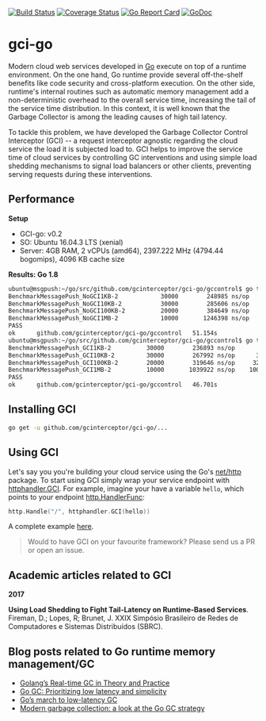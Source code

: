 [![Build Status](https://travis-ci.org/gcinterceptor/gci-go.svg?branch=master)](https://travis-ci.org/gcinterceptor/gci-go) [![Coverage Status](https://coveralls.io/repos/github/gcinterceptor/gci-go/badge.svg?branch=master)](https://coveralls.io/github/gcinterceptor/gci-go?branch=master) [![Go Report Card](https://goreportcard.com/badge/github.com/gcinterceptor/gci-go)](https://goreportcard.com/report/github.com/gcinterceptor/gci-go) [![GoDoc](https://godoc.org/github.com/gcinterceptor/gci-go?status.svg)](https://godoc.org/github.com/gcinterceptor/gci-go)

# gci-go

Modern cloud web services developed in [Go](golang.org) execute on top of a runtime environment. On the one hand, Go runtime provide several off-the-shelf benefits like code security and cross-platform execution. On the other side, runtime's internal routines such as automatic memory management add a non-deterministic overhead to the overall service time, increasing the tail of the service time distribution. In this context, it is well known that the Garbage Collector is among the leading causes of high tail latency.

To tackle this problem, we have developed the Garbage Collector Control Interceptor (GCI) -- a request interceptor agnostic regarding the cloud service the load it is subjected load to. GCI helps to improve the service time of cloud services by controlling GC interventions and using simple load shedding mechanisms to signal load balancers or other clients, preventing serving requests during these interventions.

## Performance

**Setup**

* GCI-go: v0.2
* SO: Ubuntu 16.04.3 LTS (xenial)
* Server: 4GB RAM, 2 vCPUs (amd64), 2397.222 MHz (4794.44 bogomips), 4096 KB cache size 

**Results: Go 1.8**

```sh
ubuntu@msgpush:~/go/src/github.com/gcinterceptor/gci-go/gccontrol$ go test -bench=_NoGCI -benchtime=5s
BenchmarkMessagePush_NoGCI1KB-2     	   30000	    248985 ns/op	   4.11 MB/s
BenchmarkMessagePush_NoGCI10KB-2    	   30000	    285606 ns/op	  35.85 MB/s
BenchmarkMessagePush_NoGCI100KB-2   	   20000	    384649 ns/op	 266.22 MB/s
BenchmarkMessagePush_NoGCI1MB-2     	   10000	   1246398 ns/op	 841.28 MB/s
PASS
ok  	github.com/gcinterceptor/gci-go/gccontrol	51.154s
ubuntu@msgpush:~/go/src/github.com/gcinterceptor/gci-go/gccontrol$ go test -bench=_GCI -benchtime=5s
BenchmarkMessagePush_GCI1KB-2     	   30000	    236893 ns/op	   4.32 MB/s
BenchmarkMessagePush_GCI10KB-2    	   30000	    267992 ns/op	  38.21 MB/s
BenchmarkMessagePush_GCI100KB-2   	   20000	    319646 ns/op	 320.35 MB/s
BenchmarkMessagePush_GCI1MB-2     	   10000	   1039922 ns/op	1008.32 MB/s
PASS
ok  	github.com/gcinterceptor/gci-go/gccontrol	46.701s
```

## Installing GCI

```sh
go get -u github.com/gcinterceptor/gci-go/...
```

## Using GCI

Let's say you you're building your cloud service using the Go's [net/http](https://golang.org/pkg/net/http/) package. To start using GCI simply wrap your service endpoint with [httphandler.GCI](https://godoc.org/github.com/gcinterceptor/gci-go/httphandler#GCI). For example, imagine your have a variable `hello`, which points to your endpoint [http.HandlerFunc](https://golang.org/pkg/net/http/#HandlerFunc):

```go
http.Handle("/", httphandler.GCI(hello))
```

A complete example [here](https://github.com/gcinterceptor/gci-go/blob/master/httphandler/hello/main.go).

> Would to have GCI on your favourite framework? Please send us a PR or open an issue.

## Academic articles related to GCI

**2017**

**Using Load Shedding to Fight Tail-Latency on Runtime-Based Services**. Fireman, D.; Lopes, R; Brunet, J. XXIX Simpósio Brasileiro de Redes de Computadores e Sistemas Distribuídos (SBRC).

## Blog posts related to Go runtime memory management/GC
* [Golang’s Real-time GC in Theory and Practice](https://making.pusher.com/golangs-real-time-gc-in-theory-and-practice/)
* [Go GC: Prioritizing low latency and simplicity](https://blog.golang.org/go15gc)
* [Go’s march to low-latency GC](https://blog.twitch.tv/gos-march-to-low-latency-gc-a6fa96f06eb7)
* [Modern garbage collection: a look at the Go GC strategy](https://blog.plan99.net/modern-garbage-collection-911ef4f8bd8e)
